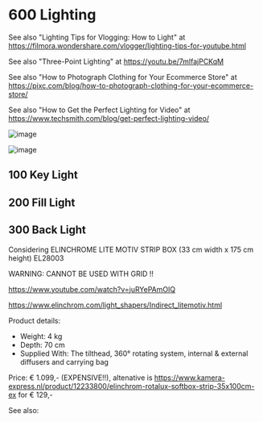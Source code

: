 # 600 Lighting

See also "Lighting Tips for Vlogging: How to Light" at https://filmora.wondershare.com/vlogger/lighting-tips-for-youtube.html

See also "Three-Point Lighting" at https://youtu.be/7mlfajPCKqM

See also "How to Photograph Clothing for Your Ecommerce Store" at https://pixc.com/blog/how-to-photograph-clothing-for-your-ecommerce-store/

See also "How to Get the Perfect Lighting for Video" at https://www.techsmith.com/blog/get-perfect-lighting-video/

![image](https://user-images.githubusercontent.com/12828104/124596104-2abb2080-de62-11eb-8b67-fcfa3596631f.png)

![image](https://user-images.githubusercontent.com/12828104/124596501-a321e180-de62-11eb-8d29-f55297b26c45.png)

## 100 Key Light

## 200 Fill Light

## 300 Back Light

Considering ELINCHROME LITE MOTIV STRIP BOX (33 cm width x 175 cm height) EL28003

WARNING: CANNOT BE USED WITH GRID !!

https://www.youtube.com/watch?v=juRYePAmOlQ

https://www.elinchrom.com/light_shapers/Indirect_litemotiv.html

Product details:
- Weight: 4 kg
- Depth:	70 cm
- Supplied With:	The tilthead, 360° rotating system, internal & external diffusers and carrying bag

Price: € 1.099,-  (EXPENSIVE!!), altenative is https://www.kamera-express.nl/product/12233800/elinchrom-rotalux-softbox-strip-35x100cm-ex for € 129,-

See also: 
